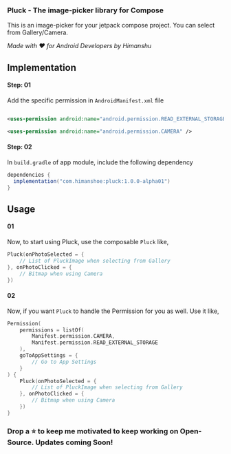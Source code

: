 ### Pluck - The image-picker library for Compose

This is an image-picker for your jetpack compose project. You can select from Gallery/Camera.

_Made with ❤️ for Android Developers by Himanshu_

## Implementation

#### Step: 01

Add the specific permission in `AndroidManifest.xml` file

```xml

<uses-permission android:name="android.permission.READ_EXTERNAL_STORAGE" />

<uses-permission android:name="android.permission.CAMERA" />

```

#### Step: 02

In `build.gradle` of app module, include the following dependency

```gradle
dependencies {
  implementation("com.himanshoe:pluck:1.0.0-alpha01")
}
```

## Usage

#### 01

Now, to start using Pluck, use the composable `Pluck` like,

```kotlin
Pluck(onPhotoSelected = {
    // List of PluckImage when selecting from Gallery             
}, onPhotoClicked = {
    // Bitmap when using Camera
})
```

#### 02

Now, if you want `Pluck` to handle the Permission for you as well. Use it like,

```kotlin
Permission(
    permissions = listOf(
        Manifest.permission.CAMERA,
        Manifest.permission.READ_EXTERNAL_STORAGE
    ),
    goToAppSettings = { 
        // Go to App Settings
    }
) {
    Pluck(onPhotoSelected = {
        // List of PluckImage when selecting from Gallery             
    }, onPhotoClicked = {
        // Bitmap when using Camera
    })
}
```

### Drop a ⭐ to keep me motivated to keep working on Open-Source. Updates coming Soon!

